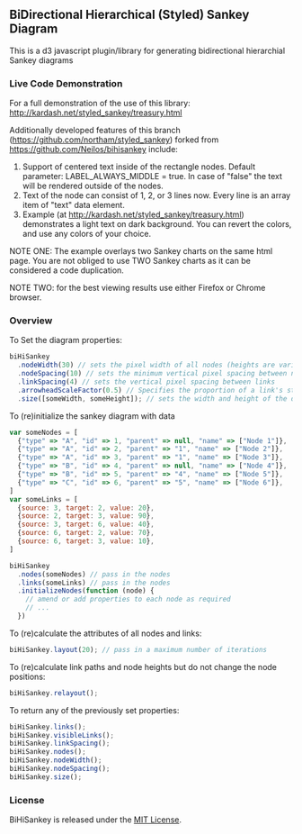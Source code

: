 ## BiDirectional Hierarchical (Styled) Sankey Diagram

This is a d3 javascript plugin/library for generating bidirectional hierarchial Sankey diagrams

### Live Code Demonstration

For a full demonstration of the use of this library:
http://kardash.net/styled_sankey/treasury.html

Additionally developed features of this branch (https://github.com/northam/styled_sankey) forked from https://github.com/Neilos/bihisankey include:

1. Support of centered text inside of the rectangle nodes. Default parameter: LABEL_ALWAYS_MIDDLE = true. In case of "false" the text will be rendered outside of the nodes.
2. Text of the node can consist of 1, 2, or 3 lines now. Every line is an array item of "text" data element.
3. Example (at http://kardash.net/styled_sankey/treasury.html) demonstrates a light text on dark background. You can revert the colors, and use any colors of your choice.

NOTE ONE: The example overlays two Sankey charts on the same html page. You are not obliged to use TWO Sankey charts as it can be considered a code duplication.

NOTE TWO: for the best viewing results use either Firefox or Chrome browser.

### Overview

To Set the diagram properties:
```javascript
biHiSankey
  .nodeWidth(30) // sets the pixel width of all nodes (heights are variable, widths are fixed)
  .nodeSpacing(10) // sets the minimum vertical pixel spacing between nodes
  .linkSpacing(4) // sets the vertical pixel spacing between links
  .arrowheadScaleFactor(0.5) // Specifies the proportion of a link's stroke width that should be allowed for the marker at the end of the link e.g. an arrow
  .size([someWidth, someHeight]); // sets the width and height of the diagram in pixels
```

To (re)initialize the sankey diagram with data
```javascript
var someNodes = [
  {"type" => "A", "id" => 1, "parent" => null, "name" => ["Node 1"]},
  {"type" => "A", "id" => 2, "parent" => "1", "name" => ["Node 2"]},
  {"type" => "A", "id" => 3, "parent" => "1", "name" => ["Node 3"]},
  {"type" => "B", "id" => 4, "parent" => null, "name" => ["Node 4"]},
  {"type" => "B", "id" => 5, "parent" => "4", "name" => ["Node 5"]},
  {"type" => "C", "id" => 6, "parent" => "5", "name" => ["Node 6"]},
]
var someLinks = [
  {source: 3, target: 2, value: 20},
  {source: 2, target: 3, value: 90},
  {source: 3, target: 6, value: 40},
  {source: 6, target: 2, value: 70},
  {source: 6, target: 3, value: 10},
]

biHiSankey
  .nodes(someNodes) // pass in the nodes
  .links(someLinks) // pass in the nodes
  .initializeNodes(function (node) {
    // amend or add properties to each node as required
    // ...
  })
```

To (re)calculate the attributes of all nodes and links:
```javascript
biHiSankey.layout(20); // pass in a maximum number of iterations
```

To (re)calculate link paths and node heights but do not change the node positions:
```javascript
biHiSankey.relayout();

```

To return any of the previously set properties:
```javascript
biHiSankey.links();
biHiSankey.visibleLinks();
biHiSankey.linkSpacing();
biHiSankey.nodes();
biHiSankey.nodeWidth();
biHiSankey.nodeSpacing();
biHiSankey.size();
```

### License

BiHiSankey is released under the [MIT License](http://opensource.org/licenses/MIT).
